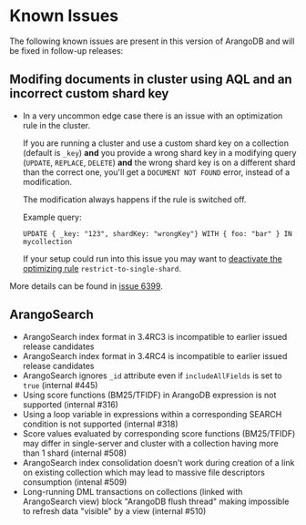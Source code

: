 Known Issues
============

The following known issues are present in this version of ArangoDB and will be fixed
in follow-up releases:

Modifing documents in cluster using AQL and an incorrect custom shard key
-------------------------------------------------------------------------

* In a very uncommon edge case there is an issue with an optimization rule in the cluster.

  If you are running a cluster and use a custom shard key on a collection (default is `_key`)
  **and** you provide a wrong shard key in a modifying query (`UPDATE`, `REPLACE`, `DELETE`)
  **and** the wrong shard key is on a different shard than the correct one, you'll get a
  `DOCUMENT NOT FOUND` error, instead of a modification.

  The modification always happens if the rule is switched off.

  Example query:

      UPDATE { _key: "123", shardKey: "wrongKey"} WITH { foo: "bar" } IN mycollection

  If your setup could run into this issue you may want to
  [deactivate the optimizing rule](../../AQL/ExecutionAndPerformance/Optimizer.html#turning-specific-optimizer-rules-off)
  `restrict-to-single-shard`.

More details can be found in [issue 6399](https://github.com/arangodb/arangodb/issues/6399).


ArangoSearch
------------

* ArangoSearch index format in 3.4RC3 is incompatible to earlier issued release candidates
* ArangoSearch index format in 3.4RC4 is incompatible to earlier issued release candidates
* ArangoSearch ignores `_id` attribute even if `includeAllFields` is set to `true` (internal #445)
* Using score functions (BM25/TFIDF) in ArangoDB expression is not supported (internal #316)
* Using a loop variable in expressions within a corresponding SEARCH condition is not supported (internal #318)
* Score values evaluated by corresponding score functions (BM25/TFIDF) may differ in single-server and cluster with a collection having more than 1 shard (internal #508)
* ArangoSearch index consolidation doesn't work during creation of a link on existing collection which may lead to massive file descriptors consumption (intenal #509)
* Long-running DML transactions on collections (linked with ArangoSearch view) block "ArangoDB flush thread" making impossible to refresh data "visible" by a view (internal #510)
